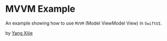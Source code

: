 #  MVVM Example

An example showing how to use `MVVM` (Model ViewModel View) in `SwiftUI`.

by [Yang Xijie](https://github.com/Yang-Xijie)
